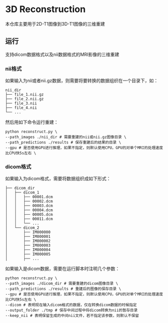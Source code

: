 # 3D Reconstruction

本仓库主要用于2D-T1图像到3D-T1图像的三维重建

## 运行
支持dicom数据格式以及nii数据格式的MRI影像的三维重建
### nii格式
如果输入为nii或者nii.gz数据，则需要将要转换的数据组织在一个目录下，如：
```
nii_dir
├── file_1.nii.gz
├── file_2.nii.gz
├── file_3.nii
├── file_4.nii
└── ...
```
然后用如下命令运行重建：
```
python reconstruct.py \
--path_images ./nii_dir # 需要重建的nii或nii.gz图像目录 \
--path_predictions ./results # 保存重建后的结果的目录 \
--gpu # 是否使用GPU进行推理，如果不指定，则默认使用CPU，GPU的对单个MRI的处理速度比CPU快5s左右 \
```

### dicom格式
如果输入为dicom格式，需要将数据组织成如下形式：
```
├── dicom_dir
│   ├── dicom_1
│   │   ├── 00001.dcm
│   │   ├── 00002.dcm
│   │   ├── 00003.dcm
│   │   ├── 00004.dcm
│   │   ├── 00005.dcm
│   │   ├── 00011.dcm
│   │   └── ...
│   └── dicom_2
│       ├── IM000000
│       ├── IM000001
│       ├── IM000002
│       ├── IM000003
│       ├── IM000004
│       ├── IM000005
│       ├── ...

```
如果输入是dicom数据，需要在运行脚本时注明几个参数：
```
python reconstruct.py \
--path_images ./dicom_dir # 需要重建的dicom图像目录 \
--path_predictions ./results # 重建后的图像的保存目录 \
--gpu # 是否使用GPU进行推理，如果不指定，则默认使用CPU，GPU的对单个MRI的处理速度比CPU快5s左右 \
--dicom # 表明现在输入dicom格式的数据，仅在转换dicom数据的时候指定
--output_folder ./tmp # 保存中间过程中将dicom转换为nii的暂存目录
--keep_nii # 表明保留生成的中间nii文件，若不指定该参数，则默认不保留
```
